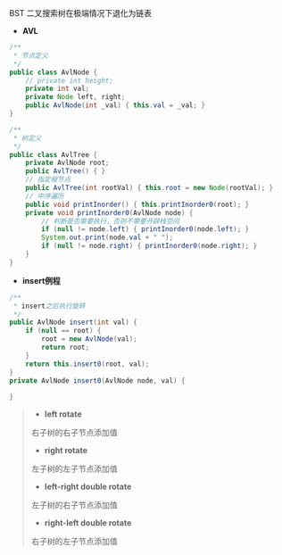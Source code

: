 BST 二叉搜索树在极端情况下退化为链表

+ **AVL**

``` java
/**
 * 节点定义
 */
public class AvlNode {
    // private int height;
    private int val;
    private Node left, right;
    public AvlNode(int _val) { this.val = _val; }
}
```

``` java
/**
 * 树定义
 */
public class AvlTree {
    private AvlNode root;
    public AvlTree() { }
    // 指定根节点
    public AvlTree(int rootVal) { this.root = new Node(rootVal); }
    // 中序遍历
    public void printInorder() { this.printInorder0(root); }
    private void printInorder0(AvlNode node) {
        // 判断是否需要执行，否则不需要开辟栈空间
        if (null != node.left) { printInorder0(node.left); }
        System.out.print(node.val + " ");
        if (null != node.right) { printInorder0(node.right); }
    }
}
```

+ **insert例程**

``` java
/**
 * insert之后执行旋转
 */
public AvlNode insert(int val) {
    if (null == root) {
        root = new AvlNode(val);
        return root;
    }
    return this.insert0(root, val);
}
private AvlNode insert0(AvlNode node, val) {
    
}
```

> + **left rotate**
>
> 右子树的右子节点添加值
>
> + **right rotate**
>
> 左子树的左子节点添加值
>
> + **left-right double rotate**
>
> 左子树的右子节点添加值
>
> + **right-left double rotate**
>
> 右子树的左子节点添加值

